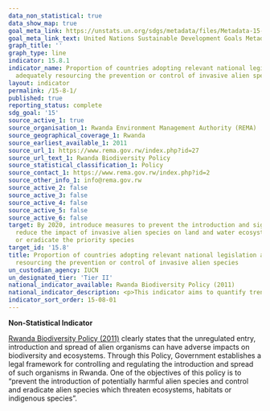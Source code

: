 ```yaml
---
data_non_statistical: true
data_show_map: true
goal_meta_link: https://unstats.un.org/sdgs/metadata/files/Metadata-15-08-01.pdf 
goal_meta_link_text: United Nations Sustainable Development Goals Metadata (pdf 456kB)
graph_title: ''
graph_type: line
indicator: 15.8.1
indicator_name: Proportion of countries adopting relevant national legislation and
  adequately resourcing the prevention or control of invasive alien species
layout: indicator
permalink: /15-8-1/
published: true
reporting_status: complete
sdg_goal: '15'
source_active_1: true
source_organisation_1: Rwanda Environment Management Authority (REMA)
source_geographical_coverage_1: Rwanda
source_earliest_available_1: 2011
source_url_1: https://www.rema.gov.rw/index.php?id=27
source_url_text_1: Rwanda Biodiversity Policy 
source_statistical_classification_1: Policy
source_contact_1: https://www.rema.gov.rw/index.php?id=2
source_other_info_1: info@rema.gov.rw 
source_active_2: false
source_active_3: false
source_active_4: false
source_active_5: false
source_active_6: false
target: By 2020, introduce measures to prevent the introduction and significantly
  reduce the impact of invasive alien species on land and water ecosystems and control
  or eradicate the priority species
target_id: '15.8'
title: Proportion of countries adopting relevant national legislation and adequately
  resourcing the prevention or control of invasive alien species
un_custodian_agency: IUCN
un_designated_tier: 'Tier II'
national_indicator_available: Rwanda Biodiversity Policy (2011)
national_indicator_description: <p>This indicator aims to quantify trends in;</p><p>Part A; Commitment by countries to relevant multinational agreements, specifically;</p><p>(1) National adoption of invasive alien species-relevant international policy.</p><P>(2) Percentage of countries with (a) national strategies for preventing and controlling invasive alien species; and (b) national legislation and policy relevant to invasive alien species.</p><p>Part B; The translation of policy arrangements into action by countries to implement policy and actively prevent and control invasive alien species IAS and the resourcing of this action, specifically;</p>(3) National allocation of resources towards the prevention or control of invasive alien species.
indicator_sort_order: 15-08-01
---
```

**Non-Statistical Indicator**

[Rwanda Biodiversity Policy (2011)](https://www.rema.gov.rw/index.php?id=27) clearly states that the unregulated entry, introduction and spread of alien organisms can have adverse impacts on biodiversity and ecosystems. Through this Policy, Government establishes a legal framework for controlling and regulating the introduction and spread of such organisms in Rwanda. One of the objectives of this policy is to “prevent the introduction of potentially harmful alien species and control and eradicate alien species which threaten ecosystems, habitats or indigenous species”. 
